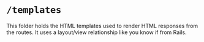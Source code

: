 # `/templates`

This folder holds the HTML templates used to render HTML responses from the routes. It uses a layout/view relationship like you know if from Rails.